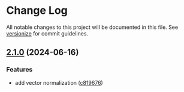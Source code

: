 # Change Log

All notable changes to this project will be documented in this file. See [versionize](https://github.com/versionize/versionize) for commit guidelines.

<a name="2.1.0"></a>
## [2.1.0](https://www.github.com/SarcasticMoose/mcda-toolkit/releases/tag/v2.1.0) (2024-06-16)

### Features

* add vector normalization ([c819676](https://www.github.com/SarcasticMoose/mcda-toolkit/commit/c81967667e032413cdad426a9a5a0e6dfecd6804))

